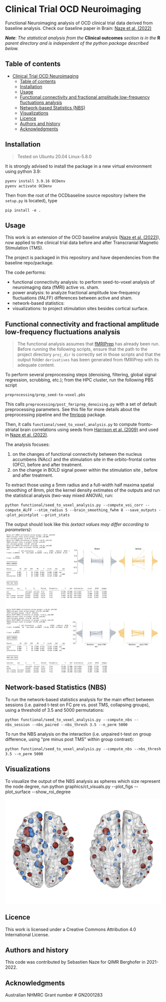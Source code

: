Clinical Trial OCD Neuroimaging
=========================================
Functional Neuroimaging analysis of OCD clinical trial data derived from baseline analysis. Check our baseline paper in Brain: [Naze et al. (2022)](https://academic.oup.com/brain/advance-article-abstract/doi/10.1093/brain/awac425/6830574)

___Note___: *The statistical analysis from the* **Clinical outcomes** *section is in the* **R** *parent directory and is independent of the python package described below.*

<!-- dependencies: pybct, h5py, nibabel, nilearn, pandas, scipy, sklearn, statsmodel.
     insert badges instead -->

Table of contents
-----------------
- [Clinical Trial OCD Neuroimaging](#clinical-trial-ocd-neuroimaging)
  - [Table of contents](#table-of-contents)
  - [Installation](#installation)
  - [Usage](#usage)
  - [Functional connectivity and fractional amplitude low-frequency fluctuations analysis](#functional-connectivity-and-fractional-amplitude-low-frequency-fluctuations-analysis)
  - [Network-based Statistics (NBS)](#network-based-statistics-nbs)
  - [Visualizations](#visualizations)
  - [Licence](#licence)
  - [Authors and history](#authors-and-history)
  - [Acknowledgments](#acknowledgments)

## Installation
> Tested on Ubuntu 20.04
> Linux-5.8.0

It is strongly advised to install the package in a new virtual environment using python 3.9:

    pyenv install 3.9.16 OCDenv
    pyenv activate OCDenv

Then from the root of the OCDbaseline source repository (where the `setup.py` is located), type

    pip install -e .


## Usage
This work is an extension of the OCD baseline analysis ([Naze et al. (2022)](https://academic.oup.com/brain/advance-article-abstract/doi/10.1093/brain/awac425/6830574)), now applied to the clinical trial data before and after Transcranial Magnetic Stimulation (TMS). 

The project is packaged in this repository and have dependencies from the baseline repo/package. 

The code performs:
- functional connectivity analysis: to perform seed-to-voxel analysis of neuroimaging data (fMRI) active vs. sham.
- power analysis: to analyze fractional amplitude low-frequency fluctuations (fALFF) differences between active and sham.
- network-based statistics: 
- visualizations: to project stimulation sites besides cortical surface. 

## Functional connectivity and fractional amplitude low-frequency fluctuations analysis
> The functional analysis assumes that [fMRIPrep](https://github.com/nipreps/fmriprep) has already been run. Before running the following scripts, ensure that the path to the project directory `proj_dir` is correctly set in those scripts and that the output folder `derivatives` has been generated from fMRIPrep with its adequate content.

To perform several preprocessing steps (denoising, filtering, global signal regression, scrubbing, etc.); from the HPC cluster, run the following PBS script

    preprocessing/prep_seed-to-voxel.pbs

This calls `preprocessing/post_fmriprep_denoising.py` with a set of default preprocessing parameters. See this file for more details about the preprocessing pipeline and the [fmripop](https://github.com/brain-modelling-group/fmripop) package.

Then, it calls `functional/seed_to_voxel_analysis.py`  to compute fronto-striatal brain correlations using seeds from [Harrison et al. (2009)](https://jamanetwork.com/journals/jamapsychiatry/fullarticle/210415) and used in [Naze et al. (2022)](https://academic.oup.com/brain/advance-article-abstract/doi/10.1093/brain/awac425/6830574). 

The analysis focuses:
1) on the changes of functional connectivity between the nucleus accumbens (NAcc) and the stimulation site in the orbito-frontal cortex (OFC), before and after treatment. 
2) on the change in BOLD signal power within the stimulation site , before and after treatment. 

To extract those using a 5mm radius and a full-width half maxima spatial smoothing of 8mm, plot the kernel density extimates of the outputs and run the statistical analysis (two-way mixed ANOVA), run:

    python functional/seed_to_voxel_analysis.py --compute_voi_corr --compute_ALFF --stim_radius 5 --brain_smoothing_fwhm 8 --save_outputs --plot_pointplot --print_stats

The output should look like this _(extact values may differ according to parameters)_:
![FC_fALFF_outputs](screenshots/screenshot_FC_fALFF.jpg)

## Network-based Statistics (NBS)
To run the network-based statistics analysis for the main effect between sessions (i.e. paired t-test on FC pre vs. post TMS, collapsing groups), using a threshold of 3.5 and 5000 permutations:

    python functional/seed_to_voxel_analysis.py --compute_nbs --nbs_session --nbs_paired --nbs_thresh 3.5 --n_perm 5000

To run the NBS analysis on the interaction (i.e. unpaired t-test on group difference, using "pre minus post TMS" within group contrast):

    python functional/seed_to_voxel_analysis.py --compute_nbs --nbs_thresh 3.5 --n_perm 5000

## Visualizations
To visualize the output of the NBS analysis as spheres which size represent the node degree, run
    python graphics/ct_visuals.py --plot_figs --plot_surface --show_roi_degree 

![nbs_outputs](screenshots/output_nbs_ct_visuals.jpg)

Licence
-------

This work is licensed under a Creative Commons Attribution 4.0 International License.


Authors and history
-------------------

This code was contributed by Sebastien Naze for QIMR Berghofer in 2021-2022.


Acknowledgments
---------------

Australian NHMRC Grant number # GN2001283
